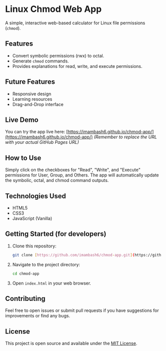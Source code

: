 # Linux Chmod Web App

A simple, interactive web-based calculator for Linux file permissions (`chmod`).

## Features
- Convert symbolic permissions (rwx) to octal.
- Generate `chmod` commands.
- Provides explanations for read, write, and execute permissions.
## Future Features
- Responsive design
- Learning resources
- Drag-and-Drop interface

## Live Demo
You can try the app live here: [https://imambash6.github.io/chmod-app/](https://imambash6.github.io/chmod-app/)
*(Remember to replace the URL with your actual GitHub Pages URL)*

## How to Use
Simply click on the checkboxes for "Read", "Write", and "Execute" permissions for User, Group, and Others. The app will automatically update the symbolic, octal, and chmod command outputs.

## Technologies Used
- HTML5
- CSS3
- JavaScript (Vanilla)

## Getting Started (for developers)
1. Clone this repository:
   ```bash
   git clone [https://github.com/imambash6/chmod-app.git](https://github.com/imambash6/chmod-app.git)
   ```
2. Navigate to the project directory:
   ```bash
   cd chmod-app
   ```
3. Open `index.html` in your web browser.

## Contributing
Feel free to open issues or submit pull requests if you have suggestions for improvements or find any bugs.

## License
This project is open source and available under the [MIT License](LICENSE).
